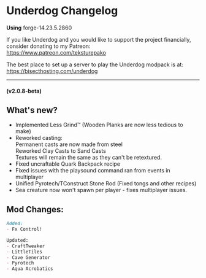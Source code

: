 # Underdog Changelog
**Using** forge-14.23.5.2860

If you like Underdog and you would like to support the project financially, consider donating to my Patreon:  
https://www.patreon.com/teksturepako

The best place to set up a server to play the Underdog modpack is at:  
https://bisecthosting.com/underdog

<!--  -->
***
#### (v2.0.8-beta)
## What's new?
- Implemented Less Grind™ (Wooden Planks are now less tedious to make)
- Reworked casting:  
Permanent casts are now made from steel  
Reworked Clay Casts to Sand Casts  
Textures will remain the same as they can't be retextured.
- Fixed uncraftable Quark Backpack recipe
- Fixed issues with the playsound command ran from events in multiplayer
- Unified Pyrotech/TConstruct Stone Rod (Fixed tongs and other recipes)
- Sea creature now won't spawn per player - fixes multiplayer issues.

## Mod Changes:
```markdown
Added:
- Fx Control!

Updated:
- CraftTweaker
- LittleTiles
- Cave Generator
- Pyrotech
- Aqua Acrobatics
```
<!--  -->
